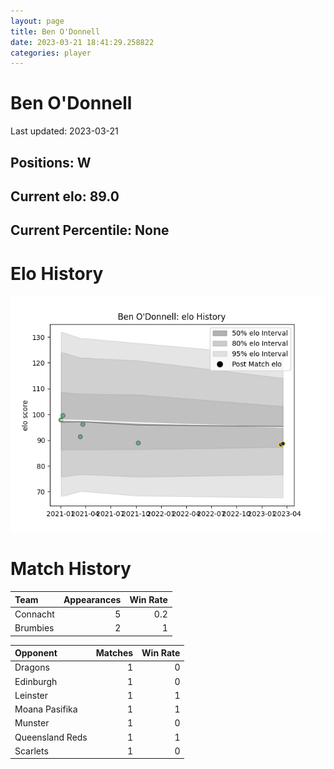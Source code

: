 ```yaml
---  
layout: page  
title: Ben O'Donnell  
date: 2023-03-21 18:41:29.258822  
categories: player  
---
```

# Ben O'Donnell


Last updated: 2023-03-21
## Positions: W

## Current elo: 89.0

## Current Percentile: None

# Elo History


![elo history](history_BenO'Donnell.png)
# Match History


| Team     |   Appearances |   Win Rate |
|:---------|--------------:|-----------:|
| Connacht |             5 |        0.2 |
| Brumbies |             2 |        1   |

| Opponent        |   Matches |   Win Rate |
|:----------------|----------:|-----------:|
| Dragons         |         1 |          0 |
| Edinburgh       |         1 |          0 |
| Leinster        |         1 |          1 |
| Moana Pasifika  |         1 |          1 |
| Munster         |         1 |          0 |
| Queensland Reds |         1 |          1 |
| Scarlets        |         1 |          0 |